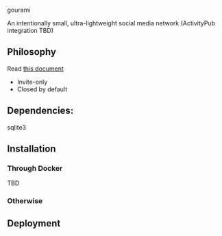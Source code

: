 gourami

An intentionally small, ultra-lightweight social media network (ActivityPub integration TBD)

## Philosophy

Read [this document](/PHILOSOPHY.md)

* Invite-only
* Closed by default

## Dependencies:

sqlite3

## Installation

### Through Docker 

TBD

### Otherwise


## Deployment
